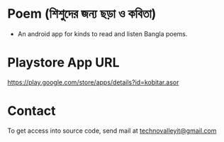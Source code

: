 # Poem (শিশুদের জন্য ছড়া ও কবিতা)
- An android app for kinds to read and listen Bangla poems.

# Playstore App URL
https://play.google.com/store/apps/details?id=kobitar.asor

# Contact
To get access into source code, send mail at technovalleyit@gmail.com

